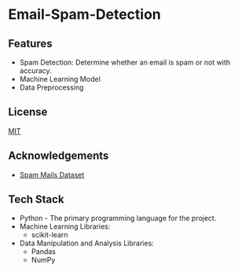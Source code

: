# Email-Spam-Detection

## Features
- Spam Detection: Determine whether an email is spam or not with accuracy.
- Machine Learning Model
- Data Preprocessing

  
## License
  [MIT](https://choosealicense.com/licenses/mit/)


## Acknowledgements
 - [Spam Mails Dataset](https://www.kaggle.com/datasets/venky73/spam-mails-dataset)


## Tech Stack
- Python - The primary programming language for the project.
- Machine Learning Libraries:
   - scikit-learn
- Data Manipulation and Analysis Libraries:
   - Pandas
   - NumPy

